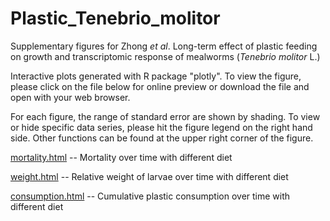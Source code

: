 # Plastic_Tenebrio_molitor

Supplementary figures for Zhong <i>et al</i>. Long-term effect of plastic feeding on growth and transcriptomic response of mealworms (<i>Tenebrio molitor</i> L.)

Interactive plots generated with R package "plotly". 
To view the figure, please click on the file below for online preview or download the file and open with your web browser.

For each figure, the range of standard error are shown by shading. To view or hide specific data series, please hit the figure legend on the right hand side. Other functions can be found at the upper right corner of the figure.

[mortality.html](https://rawcdn.githack.com/xieyichun50/Plastic_Tenebrio_molitor/09e1075f54d3975fdbd099e11c5ba66d15968874/mortality.html) -- Mortality over time with different diet

[weight.html](https://rawcdn.githack.com/xieyichun50/Plastic_Tenebrio_molitor/09e1075f54d3975fdbd099e11c5ba66d15968874/weight.html) -- Relative weight of larvae over time with different diet

[consumption.html](https://rawcdn.githack.com/xieyichun50/Plastic_Tenebrio_molitor/09e1075f54d3975fdbd099e11c5ba66d15968874/consumption.html) -- Cumulative plastic consumption over time with different diet
